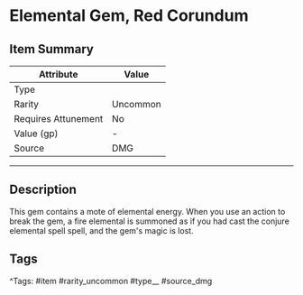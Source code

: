 # Elemental Gem, Red Corundum

## Item Summary

| Attribute            | Value                        |
|----------------------|------------------------------|
| Type                 |   |
| Rarity               | Uncommon             |
| Requires Attunement  | No                |
| Value (gp)           | -    |
| Source               | DMG |

---

## Description

This gem contains a mote of elemental energy. When you use an action to break the gem, a fire elemental is summoned as if you had cast the conjure elemental spell spell, and the gem's magic is lost.

## Tags

^Tags: #item #rarity_uncommon #type__ #source_dmg